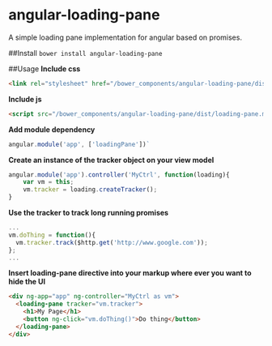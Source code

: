 # angular-loading-pane
A simple loading pane implementation for angular based on promises.

##Install
`bower install angular-loading-pane`

##Usage
**Include css**

```html
<link rel="stylesheet" href="/bower_components/angular-loading-pane/dist/loading-pane.min.css" />
```

**Include js**

```html
<script src="/bower_components/angular-loading-pane/dist/loading-pane.min.js" />
```

**Add module dependency**

```javascript
angular.module('app', ['loadingPane'])`
```

**Create an instance of the tracker object on your view model**

```javascript
angular.module('app').controller('MyCtrl', function(loading){
    var vm = this;
    vm.tracker = loading.createTracker();
}
```

**Use the tracker to track long running promises**

```javascript
...
vm.doThing = function(){
  vm.tracker.track($http.get('http://www.google.com'));
};
...
```

**Insert loading-pane directive into your markup where ever you want to hide the UI**

```html
<div ng-app="app" ng-controller="MyCtrl as vm">
  <loading-pane tracker="vm.tracker">
    <h1>My Page</h1>
    <button ng-click="vm.doThing()">Do thing</button>
  </loading-pane>
</div>
```
